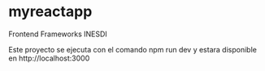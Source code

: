 # myreactapp
 Frontend Frameworks INESDI

 Este proyecto se ejecuta con el comando npm run dev
 y estara disponible en http://localhost:3000
